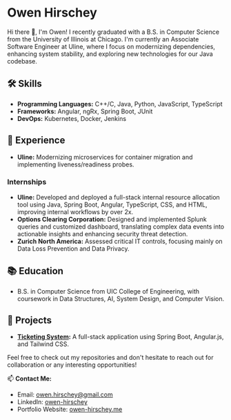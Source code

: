 # Owen Hirschey

Hi there 👋, I'm Owen! I recently graduated with a B.S. in Computer Science from the University of Illinois at Chicago. I'm currently an Associate Software Engineer at Uline, where I focus on modernizing dependencies, enhancing system stability, and exploring new technologies for our Java codebase.

## 🛠 Skills
- **Programming Languages:** C++/C, Java, Python, JavaScript, TypeScript
- **Frameworks:** Angular, ngRx, Spring Boot, JUnit
- **DevOps:** Kubernetes, Docker, Jenkins

## 💼 Experience
- **Uline:** Modernizing microservices for container migration and implementing liveness/readiness probes.

### Internships
- **Uline:** Developed and deployed a full-stack internal resource allocation tool using Java, Spring Boot, Angular, TypeScript,
CSS, and HTML, improving internal workflows by over 2x.
- **Options Clearing Corporation:** Designed and implemented Splunk queries and customized dashboard, translating complex data events into
actionable insights and enhancing security threat detection.
- **Zurich North America:** Assessed critical IT controls, focusing mainly on Data Loss Prevention and Data Privacy.

## 📚 Education
- B.S. in Computer Science from UIC College of Engineering, with coursework in Data Structures, AI, System Design, and Computer Vision.

## 🚀 Projects
- **[Ticketing System](https://github.com/oph0109/ticketing-system):** A full-stack application using Spring Boot, Angular.js, and Tailwind CSS.

Feel free to check out my repositories and don't hesitate to reach out for collaboration or any interesting opportunities!

📫 **Contact Me:**
- Email: owen.hirschey@gmail.com
- LinkedIn: [owen-hirschey](https://linkedin.com/in/owen-hirschey-1aa8ba18a/)
- Portfolio Website: [owen-hirschey.me](http://owen-hirschey.me)


